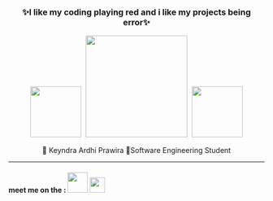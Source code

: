 <h3 align="center"> ✨I like my coding playing red and i like my projects being error✨</h3>


<p align="center">
  <img width="100px" style="margin-right:5px;" src="https://media4.giphy.com/media/v1.Y2lkPTc5MGI3NjExOXJ6OXFubXNicmVxZmJzZ2VneDV5cnZ4MHNmaTFuajV3NnlhOXc4eiZlcD12MV9pbnRlcm5hbF9naWZfYnlfaWQmY3Q9Zw/BK1EfIsdkKZMY/giphy.gif">
<img width="200px" style="margin-right:5px;" src="https://media2.giphy.com/media/v1.Y2lkPTc5MGI3NjExczhvb3JybWFmYW1vc3poNThwY3htdTgxcjU4eDRuNTFqbXJ5eDlheSZlcD12MV9pbnRlcm5hbF9naWZfYnlfaWQmY3Q9Zw/lJNoBCvQYp7nq/giphy.gif"> 
  <img width="100px" src="https://media0.giphy.com/media/v1.Y2lkPTc5MGI3NjExMDBzejRzMDN1djk4M3dmODZ2ZHlhcDZxcXdycXVkN3EwZ2Z5ZzE3MyZlcD12MV9pbnRlcm5hbF9naWZfYnlfaWQmY3Q9Zw/Dg4TxjYikCpiGd7tYs/giphy.gif">
</p>

<p align="center">🗿 Keyndra Ardhi Prawira 🔱Software Engineering Student</p>
<hr>
<h4>meet me on the : <a href="https://www.tiktok.com/@domgeee_?lang=id-ID"><img width="40px" src="https://encrypted-tbn0.gstatic.com/images?q=tbn:ANd9GcQFWrR5v9UFxMrG0lwAPuJwNMY_YlOgG7f7lA&s"></a>
  <a href="https://www.instagram.com/keyy_bjr/"> <img width="30px" src="https://upload.wikimedia.org/wikipedia/commons/thumb/a/a5/Instagram_icon.png/1200px-Instagram_icon.png"></a> </h4>
<!---
KeyndraPrawira/KeyndraPrawira is a ✨ special ✨ repository because its `README.md` (this file) appears on your GitHub profile.
You can click the Preview link to take a look at your changes.
--->
